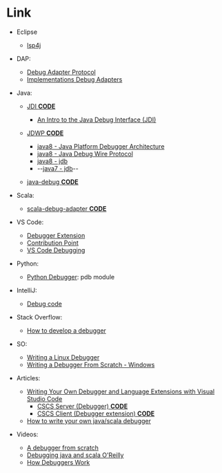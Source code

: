 # Link

- Eclipse
    - [lsp4j](https://github.com/eclipse/lsp4j)

- DAP:
    - [Debug Adapter Protocol](https://microsoft.github.io/debug-adapter-protocol/specification)
    - [Implementations Debug Adapters](https://microsoft.github.io/debug-adapter-protocol/implementors/adapters/)

- Java:
    - [JDI **CODE**](https://github.com/openjdk/jdk/tree/master/src/jdk.jdi)
        - [An Intro to the Java Debug Interface (JDI)](https://www.baeldung.com/java-debug-interface)

    - [JDWP **CODE**](https://github.com/openjdk/jdk/tree/master/src/java.se/share)
        - [java8 - Java Platform Debugger Architecture](https://docs.oracle.com/javase/8/docs/technotes/guides/jpda/jdb.html)
        - [java8 - Java Debug Wire Protocol](https://docs.oracle.com/javase/8/docs/technotes/guides/jpda/jdwp-spec.html)
        - [java8 - jdb](https://docs.oracle.com/javase/8/docs/technotes/tools/unix/jdb.html)
        - --[java7 - jdb](https://docs.oracle.com/javase/7/docs/technotes/tools/windows/jdb.html)--

    - [java-debug **CODE**](https://github.com/microsoft/java-debug)

- Scala:
    - [scala-debug-adapter **CODE**](https://github.com/scalacenter/scala-debug-adapter)

- VS Code:
    - [Debugger Extension](https://code.visualstudio.com/api/extension-guides/debugger-extension)
    - [Contribution Point](https://code.visualstudio.com/api/references/contribution-points#contributes.debuggers)
    - [VS Code Debugging](https://code.visualstudio.com/docs/editor/debugging)

- Python:
    - [Python Debugger](https://docs.python.org/3.10/library/pdb.html): pdb module

- IntelliJ:
    - [Debug code](https://www.jetbrains.com/help/idea/debugging-code.html#general-procedure)

- Stack Overflow:
    - [How to develop a debugger](https://stackoverflow.com/questions/51968977/how-to-develop-a-debugger)

- SO:
    - [Writing a Linux Debugger](https://blog.tartanllama.xyz/writing-a-linux-debugger-setup/)
    - [Writing a Debugger From Scratch - Windows](https://www.timdbg.com/posts/writing-a-debugger-from-scratch-part-1/)

- Articles:
    - [Writing Your Own Debugger and Language Extensions with Visual Studio Code](https://www.codemag.com/article/1809051/Writing-Your-Own-Debugger-and-Language-Extensions-with-Visual-Studio-Code)
        - [CSCS Server (Debugger) **CODE**](https://github.com/vassilych/cscs)
        - [CSCS Client (Debugger extension) **CODE**](https://github.com/vassilych/cscs-debugger)
    - [How to write your own java/scala debugger](https://www.overops.com/blog/how-to-write-your-own-java-scala-debugger/)

- Videos:
    - [A debugger from scratch](https://www.youtube.com/watch?v=U0k9YL3Zq5A)
    - [Debugging java and scala O'Reilly](https://www.oreilly.com/library/view/debugging-java-and/9781491933107/)
    - [How Debuggers Work](https://www.debuggingbook.org/html/Debugger.html)
